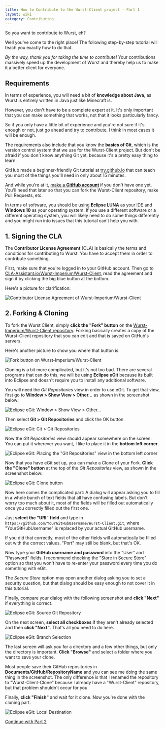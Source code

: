 ```yaml
---
title: How to Contribute to the Wurst-Client project - Part 1
layout: wiki
category: Contributing
---
```

So you want to contribute to Wurst, eh?

Well you've come to the right place! The following step-by-step tutorial will teach you exactly how to do that.

*By the way, thank you for taking the time to contribute!* Your contributions massively speed up the development of Wurst and thereby help us to make it a better client for everyone.

## Requirements
In terms of experience, you will need a bit of **knowledge about Java**, as Wurst is entirely written in Java just like Minecraft is.

However, you don't have to be a complete expert at it. It's only important that you can make something that works, not that it looks particularly fancy.

So if you only have a little bit of experience and you're not sure if it's enough or not, just go ahead and try to contribute. I think in most cases it will be enough.

The requirements also include that you know the **basics of Git**, which is the version control system that we use for the Wurst-Client project. But don't be afraid if you don't know anything Git yet, because it's a pretty easy thing to learn.

GitHub made a beginner-friendly Git tutorial at [try.github.io](http://try.github.io/) that can teach you most of the things you'll need in only about 15 minutes.

And while you're at it, [make a **GitHub account**](https://github.com/) if you don't have one yet. You'll need that later so that you can fork the Wurst-Client repository, make Pull Requests, etc.

In terms of software, you should be using **Eclipse LUNA** as your IDE and **Windows 10** as your operating system. If you use a different software or a different operating system, you will likely need to do some things differently and you might run into issues that this tutorial can't help you with.

## 1. Signing the CLA
The **Contributor License Agreement** (CLA) is basically the terms and conditions for contributing to Wurst. You have to accept them in order to contribute something.

First, make sure that you're logged in to your GitHub account. Then go to [CLA-Assistant.io/Wurst-Imperium/Wurst-Client](https://cla-assistant.io/Wurst-Imperium/Wurst-Client), read the agreement and sign it by clicking the big blue button at the bottom.

Here's a picture for clarification:

![Contributor License Agreement of Wurst-Imperium/Wurst-Client](https://cloud.githubusercontent.com/assets/11584045/13554796/0c966964-e3ba-11e5-9b0e-66d384433f37.jpg)


## 2. Forking & Cloning
To fork the Wurst Client, simply **click the "Fork" button** on the [Wurst-Imperium/Wurst-Client repository](https://github.com/Wurst-Imperium/Wurst-Client). Forking basically creates a copy of the Wurst-Client repository that you can edit and that is saved on GitHub's servers.

Here's another picture to show you where that button is:

![Fork button on Wurst-Imperium/Wurst-Client](https://cloud.githubusercontent.com/assets/11584045/13554808/3c3d0916-e3ba-11e5-9e32-200bb623977b.jpg)

Cloning is a bit more complicated, but it's not too bad. There are several programs that can do this, we will be using **Eclipse eGit** because its built into Eclipse and doesn't require you to install any additional software.

You will need the _Git Repositories_ view in order to use eGit. To get that view, first go to **Window > Show View > Other...** as shown in the screenshot below:

![Eclipse eGit: Window > Show View > Other...](https://cloud.githubusercontent.com/assets/11584045/13554815/63896e4c-e3ba-11e5-8431-2d4f038998a9.jpg)

Then select **Git > Git Repositories** and click the OK button.

![Eclipse eGit: Git > Git Repositories](https://cloud.githubusercontent.com/assets/11584045/13554832/a1e7b608-e3ba-11e5-83dc-a314c6cf66da.jpg)

Now the _Git Repositories_ view should appear somewhere on the screen. You can put it wherever you want, I like to place it in the **bottom left corner**.

![Eclipse eGit: Placing the "Git Repositories" view in the bottom left corner](https://cloud.githubusercontent.com/assets/11584045/13554838/ce950494-e3ba-11e5-85fa-4d103c9ac942.jpg)

Now that you have eGit set up, you can make a Clone of your Fork. **Click the "Clone" button** at the top of the _Git Repositories_ view, as shown in the screenshot below:

![Eclipse eGit: Clone button](https://cloud.githubusercontent.com/assets/11584045/13554840/f2f19046-e3ba-11e5-9c9e-9da52dc79d04.jpg)

Now here comes the complicated part: A dialog will appear asking you to fill in a whole bunch of text fields that all have confusing labels. But don't worry too much about it, most of the fields will be filled out automatically once you correctly filled out the first one.

Just **select the "URI" field** and type in `https://github.com/YourGitHubUsername/Wurst-Client.git`, where "YourGitHubUsername" is replaced by your actual GitHub username.

If you did that correctly, most of the other fields will automatically be filled out with the correct values. "Port" may still be blank, but that's OK.

Now type your **GitHub username and password** into the "User" and "Password" fields. I recommend checking the "Store in Secure Store" option so that you won't have to re-enter your password every time you do something with eGit.

The _Secure Store_ option may open another dialog asking you to set a security question, but that dialog should be easy enough to not cover it in this tutorial.

Finally, compare your dialog with the following screenshot and **click "Next"** if everything is correct.

![Eclipse eGit: Source Git Repository](https://cloud.githubusercontent.com/assets/11584045/13554849/28d34e0c-e3bb-11e5-988d-ac87bf9b3606.jpg)

On the next screen, **select all checkboxes** if they aren't already selected and then **click "Next"**. That's all you need to do here.

![Eclipse eGit: Branch Selection](https://cloud.githubusercontent.com/assets/11584045/13554852/4440e56e-e3bb-11e5-8071-2b4606c73d84.jpg)

The last screen will ask you for a directory and a few other things, but only the directory is important. **Click "Browse"** and select a folder where you want to save your clone.

Most people save their GitHub repositories in **Documents/GitHub/RepositoryName** and you can see me doing the same thing in the screenshot. The only difference is that I renamed the repository to "Wurst-Client-Clone" because I already have a "Wurst-Client" repository, but that problem shouldn't occur for you.

Finally, **click "Finish"** and wait for it clone. Now you're done with the cloning part.

![Eclipse eGit: Local Destination](https://cloud.githubusercontent.com/assets/11584045/13554857/60d0e044-e3bb-11e5-942a-0452d986a4d0.jpg)

<a href="/wiki/Contributing/part2/" class="btn btn-default">
  <span class="octicon octicon-arrow-right"></span>
  Continue with Part 2
</a>
